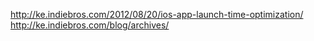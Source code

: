 <http://ke.indiebros.com/2012/08/20/ios-app-launch-time-optimization/>
<http://ke.indiebros.com/blog/archives/>